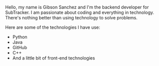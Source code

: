 Hello, my name is Gibson Sanchez and I'm the backend developer for SubTracker. I am passionate about coding and everything in technology. There's nothing better than using technology to solve problems.

Here are some of the technologies I have use:
* Python
* Java
* GitHub
* C++
* And a little bit of front-end technologies